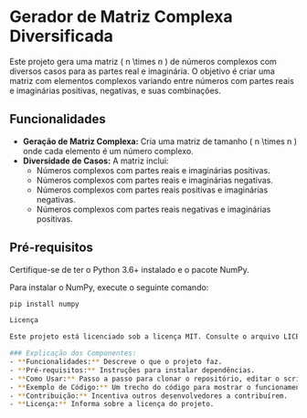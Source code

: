 # Gerador de Matriz Complexa Diversificada

Este projeto gera uma matriz \( n \times n \) de números complexos com diversos casos para as partes real e imaginária. O objetivo é criar uma matriz com elementos complexos variando entre números com partes reais e imaginárias positivas, negativas, e suas combinações.

## Funcionalidades

- **Geração de Matriz Complexa:** Cria uma matriz de tamanho \( n \times n \) onde cada elemento é um número complexo.
- **Diversidade de Casos:** A matriz inclui:
  - Números complexos com partes reais e imaginárias positivas.
  - Números complexos com partes reais e imaginárias negativas.
  - Números complexos com partes reais positivas e imaginárias negativas.
  - Números complexos com partes reais negativas e imaginárias positivas.

## Pré-requisitos

Certifique-se de ter o Python 3.6+ instalado e o pacote NumPy.

Para instalar o NumPy, execute o seguinte comando:

```bash
pip install numpy

Licença

Este projeto está licenciado sob a licença MIT. Consulte o arquivo LICENSE para mais informações.

### Explicação dos Componentes:
- **Funcionalidades:** Descreve o que o projeto faz.
- **Pré-requisitos:** Instruções para instalar dependências.
- **Como Usar:** Passo a passo para clonar o repositório, editar o script, e rodar o projeto.
- **Exemplo de Código:** Um trecho do código para mostrar o funcionamento.
- **Contribuição:** Incentiva outros desenvolvedores a contribuírem.
- **Licença:** Informa sobre a licença do projeto.
